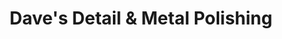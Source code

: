 ---
title: "Dave's Detail & Metal Polishing"
url: /great-falls/daves-detail-and-metal-polishing/
shop: car parts
---